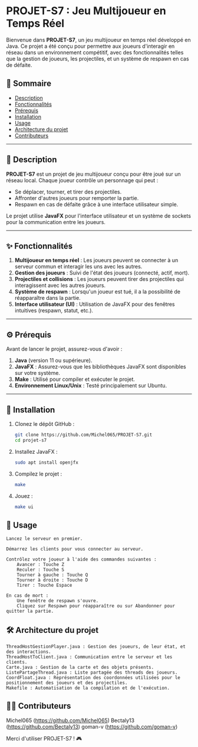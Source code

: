 # PROJET-S7 : Jeu Multijoueur en Temps Réel

Bienvenue dans **PROJET-S7**, un jeu multijoueur en temps réel développé en Java. Ce projet a été conçu pour permettre aux joueurs d'interagir en réseau dans un environnement compétitif, avec des fonctionnalités telles que la gestion de joueurs, les projectiles, et un système de respawn en cas de défaite.

## 📜 Sommaire
- [Description](#description)
- [Fonctionnalités](#fonctionnalités)
- [Prérequis](#prérequis)
- [Installation](#installation)
- [Usage](#usage)
- [Architecture du projet](#architecture-du-projet)
- [Contributeurs](#contributeurs)

---

## 📝 Description

**PROJET-S7** est un projet de jeu multijoueur conçu pour être joué sur un réseau local. Chaque joueur contrôle un personnage qui peut :
- Se déplacer, tourner, et tirer des projectiles.
- Affronter d'autres joueurs pour remporter la partie.
- Respawn en cas de défaite grâce à une interface utilisateur simple.

Le projet utilise **JavaFX** pour l'interface utilisateur et un système de sockets pour la communication entre les joueurs.

---

## ✨ Fonctionnalités

1. **Multijoueur en temps réel** : Les joueurs peuvent se connecter à un serveur commun et interagir les uns avec les autres.
2. **Gestion des joueurs** : Suivi de l'état des joueurs (connecté, actif, mort).
3. **Projectiles et collisions** : Les joueurs peuvent tirer des projectiles qui interagissent avec les autres joueurs.
4. **Système de respawn** : Lorsqu'un joueur est tué, il a la possibilité de réapparaître dans la partie.
5. **Interface utilisateur (UI)** : Utilisation de JavaFX pour des fenêtres intuitives (respawn, statut, etc.).

---

## ⚙️ Prérequis

Avant de lancer le projet, assurez-vous d'avoir :
1. **Java** (version 11 ou supérieure).
2. **JavaFX** : Assurez-vous que les bibliothèques JavaFX sont disponibles sur votre système.
3. **Make** : Utilisé pour compiler et exécuter le projet.
4. **Environnement Linux/Unix** : Testé principalement sur Ubuntu.

---

## 🚀 Installation

1. Clonez le dépôt GitHub :
   ```bash
   git clone https://github.com/Michel065/PROJET-S7.git
   cd projet-s7

2. Installez JavaFX : 
    ```bash
    sudo apt install openjfx

3. Compilez le projet :
    ```bash
    make

4. Jouez :
    ```bash
    make ui

## 📖 Usage

    Lancez le serveur en premier.

    Démarrez les clients pour vous connecter au serveur.

    Contrôlez votre joueur à l'aide des commandes suivantes :
        Avancer : Touche Z
        Reculer : Touche S
        Tourner à gauche : Touche Q
        Tourner à droite : Touche D
        Tirer : Touche Espace

    En cas de mort :
        Une fenêtre de respawn s'ouvre.
        Cliquez sur Respawn pour réapparaître ou sur Abandonner pour quitter la partie.

## 🛠️ Architecture du projet

    ThreadHostGestionPlayer.java : Gestion des joueurs, de leur état, et des interactions.
    ThreadHostToClient.java : Communication entre le serveur et les clients.
    Carte.java : Gestion de la carte et des objets présents.
    ListePartageThread.java : Liste partagée des threads des joueurs.
    CoordFloat.java : Représentation des coordonnées utilisées pour le positionnement des joueurs et des projectiles.
    Makefile : Automatisation de la compilation et de l'exécution.

## 👨‍💻 Contributeurs

   Michel065 (https://github.com/Michel065)
   Bectaly13 (https://github.com/Bectaly13)
   goman-v (https://github.com/goman-v)

Merci d'utiliser PROJET-S7 ! 🎮 